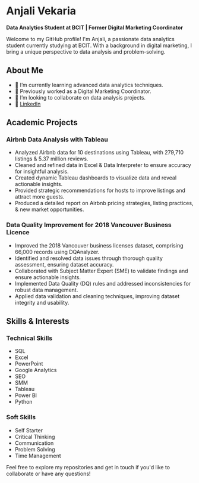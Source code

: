 # Anjali Vekaria

**Data Analytics Student at BCIT | Former Digital Marketing Coordinator**

Welcome to my GitHub profile! I'm Anjali, a passionate data analytics student currently studying at BCIT. With a background in digital marketing, I bring a unique perspective to data analysis and problem-solving.

## About Me

- 🌱 I’m currently learning advanced data analytics techniques.
- 💼 Previously worked as a Digital Marketing Coordinator.
- 👯 I’m looking to collaborate on data analysis projects.
- 🔗 [LinkedIn](https://www.linkedin.com/in/anjali-vekaria)

## Academic Projects

### Airbnb Data Analysis with Tableau

- Analyzed Airbnb data for 10 destinations using Tableau, with 279,710 listings & 5.37 million reviews.
- Cleaned and refined data in Excel & Data Interpreter to ensure accuracy for insightful analysis.
- Created dynamic Tableau dashboards to visualize data and reveal actionable insights.
- Provided strategic recommendations for hosts to improve listings and attract more guests.
- Produced a detailed report on Airbnb pricing strategies, listing practices, & new market opportunities.

### Data Quality Improvement for 2018 Vancouver Business Licence

- Improved the 2018 Vancouver business licenses dataset, comprising 66,000 records using DQAnalyzer.
- Identified and resolved data issues through thorough quality assessment, ensuring dataset accuracy.
- Collaborated with Subject Matter Expert (SME) to validate findings and ensure actionable insights.
- Implemented Data Quality (DQ) rules and addressed inconsistencies for robust data management.
- Applied data validation and cleaning techniques, improving dataset integrity and usability.

## Skills & Interests

### Technical Skills
- SQL
- Excel
- PowerPoint
- Google Analytics
- SEO
- SMM
- Tableau
- Power BI
- Python

### Soft Skills
- Self Starter
- Critical Thinking
- Communication
- Problem Solving
- Time Management

Feel free to explore my repositories and get in touch if you'd like to collaborate or have any questions!
